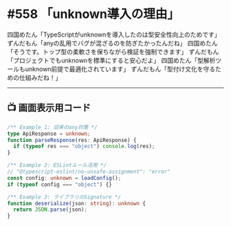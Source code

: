 # #558 「unknown導入の理由」

四国めたん「TypeScriptがunknownを導入したのは型安全性向上のためです」
ずんだもん「anyの乱用でバグが混ざるのを防ぎたかったんだね」
四国めたん「そうです。トップ型の柔軟さを保ちながら検証を強制できます」
ずんだもん「プロジェクトでもunknownを標準にすると安心だよ」
四国めたん「型解析ツールもunknown前提で最適化されています」
ずんだもん「型付け文化を守るための仕組みだね！」

---

## 📺 画面表示用コード

```typescript
/** Example 1: 旧来のany対策 */
type ApiResponse = unknown;
function parseResponse(res: ApiResponse) {
  if (typeof res === "object") console.log(res);
}

/** Example 2: ESLintルール活用 */
// "@typescript-eslint/no-unsafe-assignment": "error"
const config: unknown = loadConfig();
if (typeof config === "object") {}

/** Example 3: ライブラリのSignature */
function deserialize(json: string): unknown {
  return JSON.parse(json);
}
```
